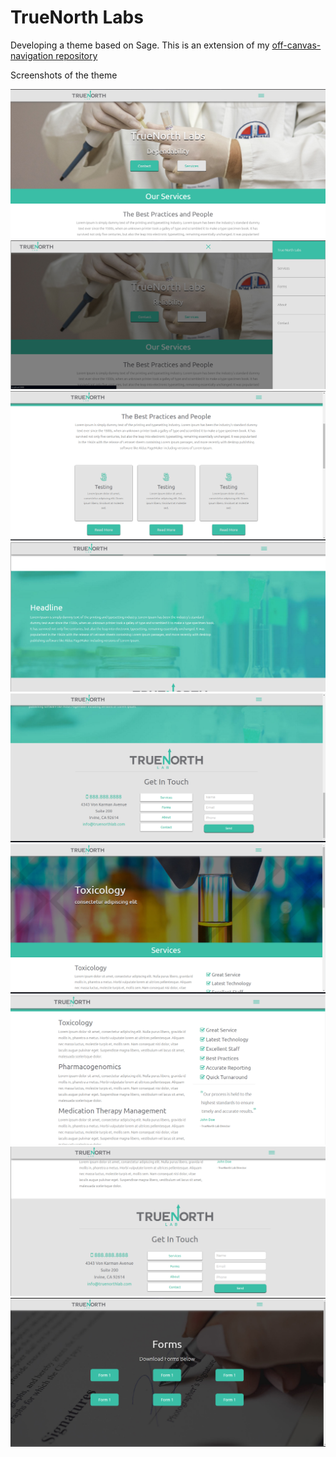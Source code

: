 # TrueNorth Labs

Developing a theme based on Sage. This is an extension of my [off-canvas-navigation repository](https://github.com/mmason33/off-canvas-navigation)

Screenshots of the theme

![screenshot one](/assets/images/true-north-screen-1.jpg)
![screenshot two](/assets/images/true-north-screen-2.jpg)
![screenshot three](/assets/images/true-north-screen-3.jpg)
![screenshot four](/assets/images/true-north-screen-4.jpg)
![screenshot five](/assets/images/true-north-screen-5.jpg)
![screenshot six](/assets/images/true-north-screen-6.jpg)
![screenshot seven](/assets/images/true-north-screen-7.jpg)
![screenshot eight](/assets/images/true-north-screen-8.jpg)
![screenshot nine](/assets/images/true-north-screen-9.jpg)
